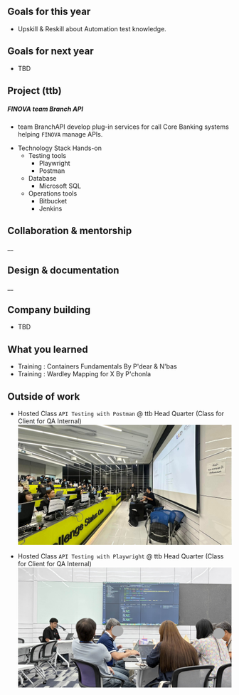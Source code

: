 ## Goals for this year

* Upskill & Reskill about Automation test knowledge.

## Goals for next year

* TBD

## Project (ttb)

##### FINOVA team Branch API
* team BranchAPI develop plug-in services for call Core Banking systems helping `FINOVA` manage APIs.

- Technology Stack Hands-on
    - Testing tools
        - Playwright
        - Postman
    - Database
        - Microsoft SQL
    - Operations tools
        - Bitbucket
        - Jenkins


## Collaboration & mentorship
__

## Design & documentation
__

## Company building

* TBD

## What you learned

* Training : Containers Fundamentals By P'dear & N'bas
* Training : Wardley Mapping for X By P'chonla

## Outside of work

* Hosted Class `API Testing with Postman` @ ttb Head Quarter (Class for Client for QA Internal)
![API-Testing-Postman Class](images/api-testing-postman/api-testing-class.JPG)

* Hosted Class `API Testing with Playwright` @ ttb Head Quarter (Class for Client for QA Internal)
![API-Playwright Class](images/api-playwright/api_playwright.jpg)
